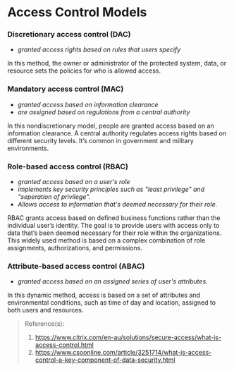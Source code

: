 # Access Control Models

### Discretionary access control (DAC) 
- *granted access rights based on rules that users specify*  

In this method, the owner or administrator of the protected system, data, or resource sets the policies for who is allowed access. 

### Mandatory access control (MAC) 

- *granted access based on information clearance*
- *are assigned based on regulations from a central authority*

In this nondiscretionary model, people are granted access based on an information clearance. A central authority regulates access rights based on different security levels. It’s common in government and military environments. 

### Role-based access control (RBAC) 

- *granted access based on a user's role*
- *implements key security principles such as "least privilege" and "seperation of privilege".*
- *Allows access to information that's deemed necessary for their role.*

RBAC grants access based on defined business functions rather than the individual user’s identity. The goal is to provide users with access only to data that’s been deemed necessary for their role within the organizations. This widely used method is based on a complex combination of role assignments, authorizations, and permissions. 

### Attribute-based access control (ABAC)

- *granted access based on an assigned series of user's attributes.*

In this dynamic method, access is based on a set of attributes and environmental conditions, such as time of day and location, assigned to both users and resources.
> Reference(s):
> 1. https://www.citrix.com/en-au/solutions/secure-access/what-is-access-control.html
> 2. https://www.csoonline.com/article/3251714/what-is-access-control-a-key-component-of-data-security.html
